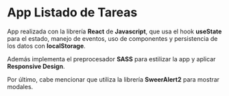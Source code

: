# App Listado de Tareas

App realizada con la librería __React__ de __Javascript__, que usa el hook __useState__ para el estado, 
manejo de eventos, uso de componentes y persistencia de los datos con __localStorage__.

Además implementa el preprocesador __SASS__ para estilizar la app y aplicar __Responsive Design__.

Por último, cabe mencionar que utiliza la librería __SweerAlert2__ para mostrar modales.
